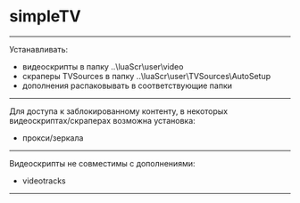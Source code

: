 # simpleTV
---------------------------------------------
Устанавливать:
 - видеоскрипты в папку ..\luaScr\user\video
 - скраперы TVSources в папку ..\luaScr\user\TVSources\AutoSetup
 - дополнения распаковывать в соответствующие папки
---------------------------------------------
Для доступа к заблокированному контенту, в некоторых видеоскриптах/скраперах возможна установка:
 - прокси/зеркала
---------------------------------------------
Видеоскрипты не совместимы с дополнениями:
 - videotracks
---------------------------------------------
